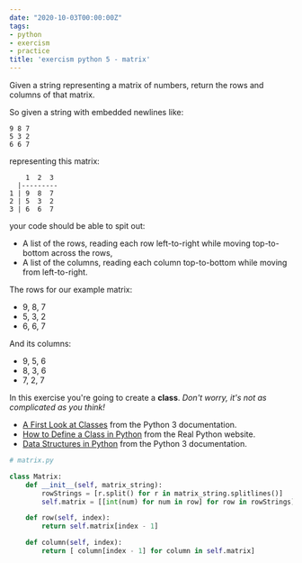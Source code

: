 ```yaml
---
date: "2020-10-03T00:00:00Z"
tags:
- python
- exercism
- practice
title: 'exercism python 5 - matrix'
---
```

Given a string representing a matrix of numbers, return the rows and columns of
that matrix.

<!--more-->

So given a string with embedded newlines like:

```text
9 8 7
5 3 2
6 6 7
```

representing this matrix:

```text
    1  2  3
  |---------
1 | 9  8  7
2 | 5  3  2
3 | 6  6  7
```

your code should be able to spit out:

- A list of the rows, reading each row left-to-right while moving
  top-to-bottom across the rows,
- A list of the columns, reading each column top-to-bottom while moving
  from left-to-right.

The rows for our example matrix:

- 9, 8, 7
- 5, 3, 2
- 6, 6, 7

And its columns:

- 9, 5, 6
- 8, 3, 6
- 7, 2, 7

In this exercise you're going to create a **class**.  _Don't worry, it's not as complicated as you think!_ 

- [A First Look at Classes](https://docs.python.org/3/tutorial/classes.html#a-first-look-at-classes) from the Python 3 documentation. 
- [How to Define a Class in Python](https://realpython.com/python3-object-oriented-programming/#how-to-define-a-class-in-python) from the Real Python website.  
- [Data Structures in Python](https://docs.python.org/3/tutorial/datastructures.html) from the Python 3 documentation.

``` python
# matrix.py

class Matrix:
    def __init__(self, matrix_string):
        rowStrings = [r.split() for r in matrix_string.splitlines()]
        self.matrix = [[int(num) for num in row] for row in rowStrings]

    def row(self, index):
        return self.matrix[index - 1]

    def column(self, index):
        return [ column[index - 1] for column in self.matrix]
```